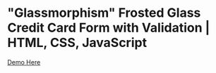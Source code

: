# "Glassmorphism" Frosted Glass Credit Card Form with Validation | HTML, CSS, JavaScript

<a
        target="_blank"
        href="https://codepen.io/alimadhibujar/pen/jOMjZbx"
        > Demo Here
      </a>

